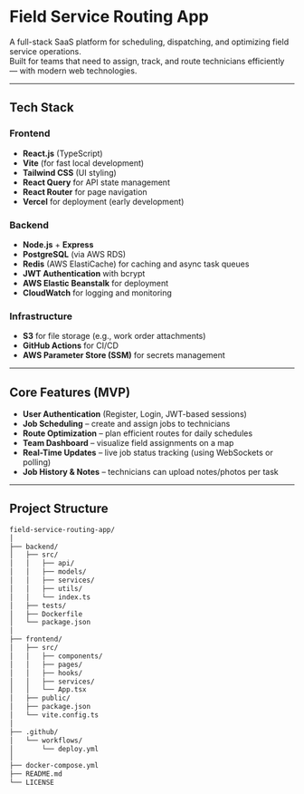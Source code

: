 # Field Service Routing App

A full-stack SaaS platform for scheduling, dispatching, and optimizing field service operations.  
Built for teams that need to assign, track, and route technicians efficiently — with modern web technologies.

---

## Tech Stack

### **Frontend**
- **React.js** (TypeScript)
- **Vite** (for fast local development)
- **Tailwind CSS** (UI styling)
- **React Query** for API state management
- **React Router** for page navigation
- **Vercel** for deployment (early development)

### **Backend**
- **Node.js** + **Express**
- **PostgreSQL** (via AWS RDS)
- **Redis** (AWS ElastiCache) for caching and async task queues
- **JWT Authentication** with bcrypt
- **AWS Elastic Beanstalk** for deployment
- **CloudWatch** for logging and monitoring

### **Infrastructure**
- **S3** for file storage (e.g., work order attachments)
- **GitHub Actions** for CI/CD
- **AWS Parameter Store (SSM)** for secrets management

---

## Core Features (MVP)

- **User Authentication** (Register, Login, JWT-based sessions)
- **Job Scheduling** – create and assign jobs to technicians
- **Route Optimization** – plan efficient routes for daily schedules
- **Team Dashboard** – visualize field assignments on a map
- **Real-Time Updates** – live job status tracking (using WebSockets or polling)
- **Job History & Notes** – technicians can upload notes/photos per task

---

## Project Structure

```bash
field-service-routing-app/
│
├── backend/
│   ├── src/
│   │   ├── api/
│   │   ├── models/
│   │   ├── services/
│   │   ├── utils/
│   │   └── index.ts
│   ├── tests/
│   ├── Dockerfile
│   └── package.json
│
├── frontend/
│   ├── src/
│   │   ├── components/
│   │   ├── pages/
│   │   ├── hooks/
│   │   ├── services/
│   │   └── App.tsx
│   ├── public/
│   ├── package.json
│   └── vite.config.ts
│
├── .github/
│   └── workflows/
│       └── deploy.yml
│
├── docker-compose.yml
├── README.md
└── LICENSE
